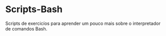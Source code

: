 # Scripts-Bash
Scripts de exercicíos para aprender um pouco mais sobre o interpretador de comandos Bash.
